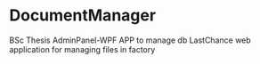 # DocumentManager
BSc Thesis
AdminPanel-WPF APP to manage db
LastChance web application for managing files in factory
